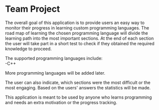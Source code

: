 # Team Project

The overall goal of this application is to provide users an easy way to monitor their progress in learning custom programming languages. The road map of learning the chosen programming language will divide the learning path into the most important sections. At the end of each section the user will take part in a short test to check if they obtained the required knowledge to proceed.

The supported programming languages include:<br />
-C++

More programming languages will be added later.

The user can also indicate, which sections were the most difficult or the most engaging. Based on the users' answers the statistics will be made.

This application is meant to be used by anyone who learns programming and needs an extra motivation or the progress tracking.
